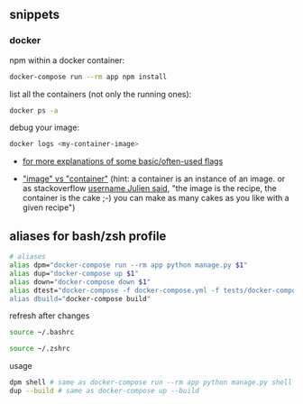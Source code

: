 ## snippets

### docker
npm within a docker container:
```bash
docker-compose run --rm app npm install
```

list all the containers (not only the running ones):
```bash
docker ps -a 
```

debug your image:
```bash
docker logs <my-container-image>
```

- [for more explanations of some basic/often-used flags](https://stackoverflow.com/questions/59424979/docker-ps-is-empty-after-docker-run#answer-59424994)

- ["image" vs "container"](https://stackoverflow.com/questions/23735149/what-is-the-difference-between-a-docker-image-and-a-container) (hint: a container is an instance of an image. or as stackoverflow [username Julien said](https://stackoverflow.com/questions/23735149/what-is-the-difference-between-a-docker-image-and-a-container#comment-79144517), "the image is the recipe, the container is the cake ;-) you can make as many cakes as you like with a given recipe")


## aliases for bash/zsh profile
```bash
# aliases
alias dpm="docker-compose run --rm app python manage.py $1"
alias dup="docker-compose up $1"
alias down="docker-compose down $1"
alias dtest="docker-compose -f docker-compose.yml -f tests/docker-compose.yml r$
alias dbuild="docker-compose build"
```

refresh after changes
```bash
source ~/.bashrc
```

```zsh
source ~/.zshrc
```

usage
```bash
dpm shell # same as docker-compose run --rm app python manage.py shell
dup --build # same as docker-compose up --build
```
